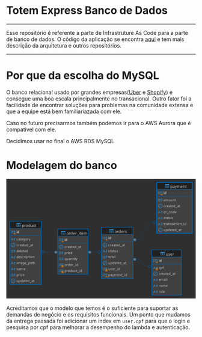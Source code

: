 # Totem Express Banco de Dados

---

Esse repositório é referente a parte de Infrastruture As Code para a parte de banco de dados. 
O código da aplicação se encontra [aqui](https://github.com/geggr/software-architecture-fiap) e tem mais descrição da arquitetura e outros repositórios.

---

# Por que da escolha do MySQL

O banco relacional usado por grandes empresas([Uber](https://www.uber.com/en-BR/blog/postgres-to-mysql-migration/) e [Shopify](https://shopify.engineering/shopify-manages-petabyte-scale-mysql-backup-restore#)) e consegue uma boa escala principalmente no transacional. 
Outro fator foi a facilidade de encontrar soluções para problemas na comunidade extensa e que a equipe está bem familiariazada com ele.

Caso no futuro precisarmos também podemos ir para o AWS Aurora que é compativel com ele.  

Decidimos usar no final o AWS RDS MySQL

# Modelagem do banco
![db-diagram.png](doc-assets/db-diagram.png)

Acreditamos que o modelo que temos é o suficiente para suportar as demandas de negócio e os requisitos funcionais.
Um ponto que mudamos da entrega passada foi adicionar um index em `user.cpf` para que o login e pesquisa por cpf para melhorar a desempenho do lambda e autenticação.  
